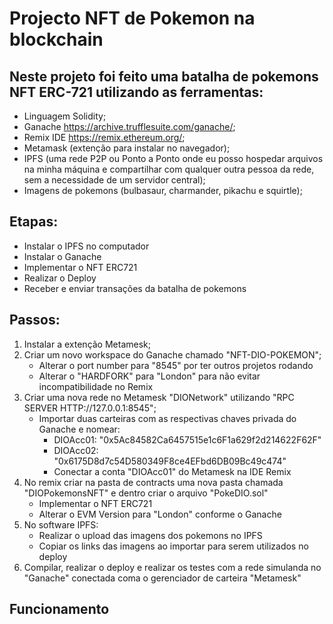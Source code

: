 # Projecto NFT de Pokemon na blockchain

## Neste projeto foi feito uma batalha de pokemons NFT ERC-721 utilizando as ferramentas:
- Linguagem Solidity;
- Ganache <https://archive.trufflesuite.com/ganache/>;
- Remix IDE <https://remix.ethereum.org/>;
- Metamask (extenção para instalar no navegador);
- IPFS (uma rede P2P ou Ponto a Ponto onde eu posso hospedar arquivos na minha máquina e compartilhar com qualquer outra pessoa da rede, sem a necessidade de um servidor central);
- Imagens de pokemons (bulbasaur, charmander, pikachu e squirtle);
  
## Etapas:
- Instalar o IPFS no computador
- Instalar o Ganache
- Implementar o NFT ERC721
- Realizar o Deploy
- Receber e enviar transações da batalha de pokemons

## Passos:
1. Instalar a extenção Metamesk;
2. Criar um novo workspace do Ganache chamado "NFT-DIO-POKEMON";
    - Alterar o port number para "8545" por ter outros projetos rodando
    - Alterar o "HARDFORK" para "London" para não evitar incompatibilidade no Remix
4. Criar uma nova rede no Metamesk "DIONetwork" utilizando "RPC SERVER
HTTP://127.0.0.1:8545";
    - Importar duas carteiras com as respectivas chaves privada do Ganache e nomear:
      - DIOAcc01: "0x5Ac84582Ca6457515e1c6F1a629f2d214622F62F"
      - DIOAcc02: "0x6175D8d7c54D580349F8ce4EFbd6DB09Bc49c474"
      - Conectar a conta "DIOAcc01" do Metamesk na IDE Remix 
7. No remix criar na pasta de contracts uma nova pasta chamada "DIOPokemonsNFT" e dentro criar o arquivo "PokeDIO.sol"
   - Implementar o NFT ERC721
   - Alterar o EVM Version para "London" conforme o Ganache
8. No software IPFS:
   - Realizar o upload das imagens dos pokemons no IPFS
   - Copiar os links das imagens ao importar para serem utilizados no deploy 
9. Compilar, realizar o deploy e realizar os testes com a rede simulanda no "Ganache" conectada coma o gerenciador de carteira "Metamesk"

## Funcionamento
